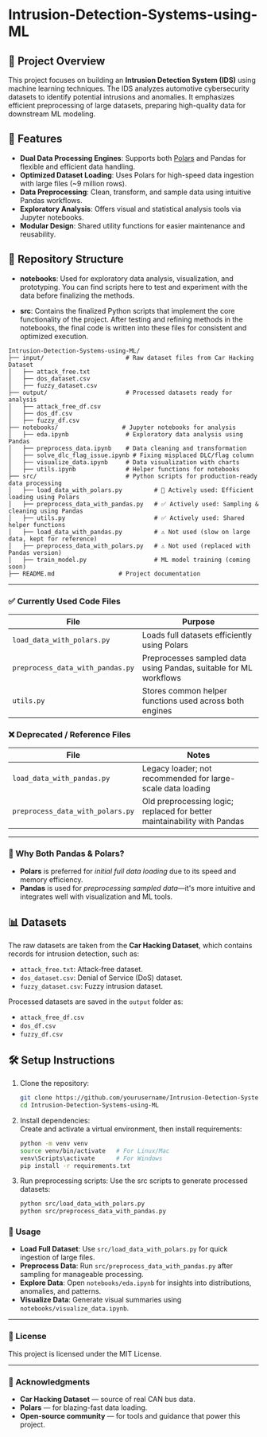# Intrusion-Detection-Systems-using-ML

## 📜 Project Overview  
This project focuses on building an **Intrusion Detection System (IDS)** using machine learning techniques. The IDS analyzes automotive cybersecurity datasets to identify potential intrusions and anomalies. It emphasizes efficient preprocessing of large datasets, preparing high-quality data for downstream ML modeling.

## 🚀 Features  
- **Dual Data Processing Engines**: Supports both [Polars](https://pola-rs.github.io/polars/) and Pandas for flexible and efficient data handling.  
- **Optimized Dataset Loading**: Uses Polars for high-speed data ingestion with large files (~9 million rows).  
- **Data Preprocessing**: Clean, transform, and sample data using intuitive Pandas workflows.  
- **Exploratory Analysis**: Offers visual and statistical analysis tools via Jupyter notebooks.  
- **Modular Design**: Shared utility functions for easier maintenance and reusability.  

## 📂 Repository Structure  
- **notebooks**: Used for exploratory data analysis, visualization, and prototyping. You can find scripts here to test and experiment with the data before finalizing the methods.
  
- **src**: Contains the finalized Python scripts that implement the core functionality of the project. After testing and refining methods in the notebooks, the final code is written into these files for consistent and optimized execution.

```plaintext
Intrusion-Detection-Systems-using-ML/
├── input/                       # Raw dataset files from Car Hacking Dataset
│   ├── attack_free.txt
│   ├── dos_dataset.csv
│   ├── fuzzy_dataset.csv
├── output/                      # Processed datasets ready for analysis
│   ├── attack_free_df.csv
│   ├── dos_df.csv
│   ├── fuzzy_df.csv
├── notebooks/                  # Jupyter notebooks for analysis
│   ├── eda.ipynb                # Exploratory data analysis using Pandas
│   ├── preprocess_data.ipynb    # Data cleaning and transformation
│   ├── solve_dlc_flag_issue.ipynb # Fixing misplaced DLC/flag column
│   ├── visualize_data.ipynb     # Data visualization with charts
│   ├── utils.ipynb              # Helper functions for notebooks
├── src/                         # Python scripts for production-ready data processing
│   ├── load_data_with_polars.py         # 🚀 Actively used: Efficient loading using Polars
│   ├── preprocess_data_with_pandas.py   # ✅ Actively used: Sampling & cleaning using Pandas
│   ├── utils.py                         # ✅ Actively used: Shared helper functions
│   ├── load_data_with_pandas.py         # ⚠️ Not used (slow on large data, kept for reference)
│   ├── preprocess_data_with_polars.py   # ⚠️ Not used (replaced with Pandas version)
│   ├── train_model.py                   # ML model training (coming soon)
├── README.md                  # Project documentation

```
---

### ✅ Currently Used Code Files

| **File**                       | **Purpose**                                                        |
|---------------------------------|--------------------------------------------------------------------|
| `load_data_with_polars.py`      | Loads full datasets efficiently using Polars                       |
| `preprocess_data_with_pandas.py`| Preprocesses sampled data using Pandas, suitable for ML workflows  |
| `utils.py`                      | Stores common helper functions used across both engines            |


### ❌ Deprecated / Reference Files

| **File**                        | **Notes**                                                                   |
|----------------------------------|-----------------------------------------------------------------------------|
| `load_data_with_pandas.py`       | Legacy loader; not recommended for large-scale data loading                 |
| `preprocess_data_with_polars.py` | Old preprocessing logic; replaced for better maintainability with Pandas    |

---

### 🧠 Why Both Pandas & Polars?
- **Polars** is preferred for *initial full data loading* due to its speed and memory efficiency.
- **Pandas** is used for *preprocessing sampled data*—it's more intuitive and integrates well with visualization and ML tools.


## 📊 Datasets  
The raw datasets are taken from the **Car Hacking Dataset**, which contains records for intrusion detection, such as:  
- `attack_free.txt`: Attack-free dataset.  
- `dos_dataset.csv`: Denial of Service (DoS) dataset.  
- `fuzzy_dataset.csv`: Fuzzy intrusion dataset.

Processed datasets are saved in the `output` folder as:  
- `attack_free_df.csv`  
- `dos_df.csv`  
- `fuzzy_df.csv`  

## 🛠️ Setup Instructions  

1. Clone the repository:  
   ```bash
   git clone https://github.com/yourusername/Intrusion-Detection-Systems-using-ML.git
   cd Intrusion-Detection-Systems-using-ML
2. Install dependencies:  
   Create and activate a virtual environment, then install requirements:  
   ```bash
   python -m venv venv
   source venv/bin/activate   # For Linux/Mac
   venv\Scripts\activate      # For Windows
   pip install -r requirements.txt
3. Run preprocessing scripts:
   Use the src scripts to generate processed datasets:
   ```bash
   python src/load_data_with_polars.py
   python src/preprocess_data_with_pandas.py

### 📝 Usage
- **Load Full Dataset**: Use `src/load_data_with_polars.py` for quick ingestion of large files.
- **Preprocess Data**: Run `src/preprocess_data_with_pandas.py` after sampling for manageable processing.
- **Explore Data**: Open `notebooks/eda.ipynb` for insights into distributions, anomalies, and patterns.
- **Visualize Data**: Generate visual summaries using `notebooks/visualize_data.ipynb`.

---

### 📜 License
This project is licensed under the MIT License.

---

### 🙌 Acknowledgments
- **Car Hacking Dataset** — source of real CAN bus data.
- **Polars** — for blazing-fast data loading.
- **Open-source community** — for tools and guidance that power this project.
